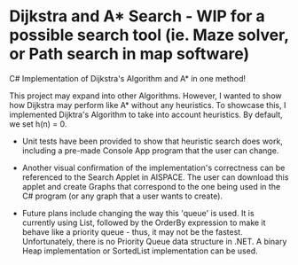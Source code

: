 # Dijkstra and A* Search - WIP for a possible search tool (ie. Maze solver, or Path search in map software)
C# Implementation of Dijkstra's Algorithm and A* in one method!

This project may expand into other Algorithms. However, I wanted to show how Dijkstra may perform like A* without any heuristics.
To showcase this, I implemented Dijktra's Algorithm to take into account heuristics. By default, we set h(n) = 0.

- Unit tests have been provided to show that heuristic search does work, including a pre-made Console App program that the user can change.

- Another visual confirmation of the implementation's correctness can be referenced to the Search Applet in AISPACE. The user
can download this applet and create Graphs that correspond to the one being used in the C# program (or any graph that a user wants to create).

- Future plans include changing the way this 'queue' is used. It is currently using List, followed by the OrderBy expression to make it behave like a priority queue - thus, it may not be the fastest. Unfortunately, there is no Priority Queue data structure in .NET.
A binary Heap implementation or SortedList implementation can be used. 

